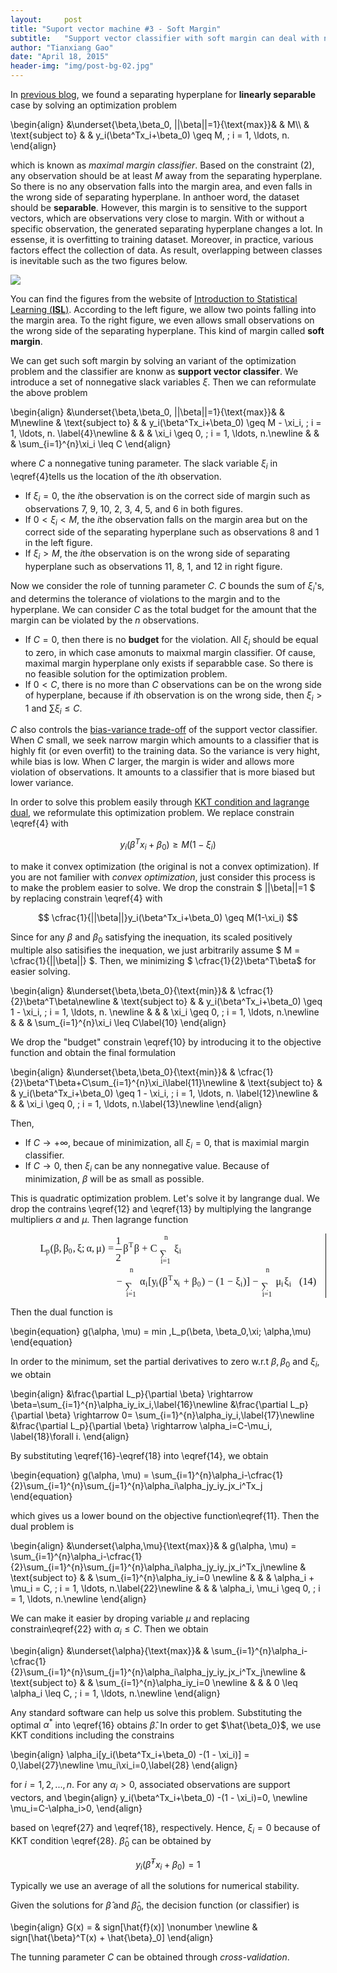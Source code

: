 ```yaml
---
layout:     post
title: "Suport vector machine #3 - Soft Margin"
subtitle:   "Support vector classifier with soft margin can deal with non-separable case."
author: "Tianxiang Gao"
date: "April 18, 2015"
header-img: "img/post-bg-02.jpg"
---
```


In [previous blog](http://gaotx.com/blogs/2015/04/13/maximal-margin-classifier/), we found a separating hyperplane for **linearly separable** case by solving an optimization problem 

\begin{align} 
&\underset{\beta,\beta_0, ||\beta||=1}{\text{max}}& & M\\\\ 
& \text{subject to}
& & y_i(\beta^Tx_i+\beta_0) \geq M, \; i = 1, \ldots, n.
\end{align}

which is known as *maximal margin classifier*. Based on the constraint (2), any observation should be at least $M$ away from the separating hyperplane. So there is no any observation falls into the margin area, and even falls in the wrong side of separating hyperplane. In anthoer word, the dataset should be **separable**. However, this margin is to sensitive to the support vectors, which are observations very close to margin. With or without a specific observation, the generated separating hyperplane changes a lot. In essense, it is overfitting to training dataset. Moreover, in practice, various factors effect the collection of data. As result, overlapping between classes is inevitable such as the two figures below.

<img src="{{site.baseurl}}/img/svm/nonseparable.png">

You can find the figures from the website of [Introduction to Statistical Learning (**ISL**)][#1]. According to the left figure, we allow two points falling into the margin area. To the right figure, we even allows small observations on the wrong side of the separating hyperplane. This kind of margin called **soft margin**.

We can get such soft margin by solving an variant of the optimization problem and the classifier are knonw as **support vector classifer**. We introduce a set of nonnegative slack variables $\xi$. Then we can reformulate the above problem  

\begin{align} 
&\underset{\beta,\beta_0, ||\beta||=1}{\text{max}}& & M\newline 
& \text{subject to}
& & y_i(\beta^Tx_i+\beta_0) \geq M - \xi_i, \; i = 1, \ldots, n. \label{4}\newline
& & & \xi_i \geq 0, \; i = 1, \ldots, n.\newline
& & & \sum_{i=1}^{n}\xi_i \leq C
\end{align}

where $C$ a nonnegative tuning parameter. The slack variable $\xi_i$ in \eqref{4}tells us the location of the $i$th observation. 

* If $\xi_i=0$, the $i$the observation is on the correct side of margin such as observations 7, 9, 10, 2, 3, 4, 5, and 6 in both figures.
* If $0<\xi_i<M$, the $i$the observation falls on the margin area but on the correct side of the separating hyperplane such as observations 8 and 1 in the left figure.
* If $\xi_i>M$, the $i$the observation is on the wrong side of separating hyperplane such as observations 11, 8, 1, and 12 in right figure.

Now we consider the role of tunning parameter $C$. $C$ bounds the sum of $\xi_i$'s, and determins the tolerance of violations to the margin and to the hyperplane. We can consider $C$ as the total budget for the amount that the margin can be violated by the $n$ observations. 

* If $C=0$, then there is no **budget** for the violation. All $\xi_i$ should be equal to zero, in which case amonuts to maixmal margin classifier. Of cause, maximal margin hyperplane only exists if separabble case. So there is no feasible solution for the optimization problem.
* If $0<C$, there is no more than $C$ observations can be on the wrong side of hyperplane, because if $i$th observation is on the wrong side, then $\xi_i>1$ and $\sum\xi_i\leq C$. 

$C$ also controls the [bias-variance trade-off]() of the support vector classifier. When $C$ small, we seek narrow margin which amounts to a classifier that is highly fit (or even overfit) to the training data. So the variance is very hight, while bias is low. When $C$ larger, the margin is wider and allows more violation of observations. It amounts to a classifier that is more biased but lower variance. 

In order to solve this problem easily through [KKT condition and lagrange dual][#2], we reformulate this optimization problem. We replace constrain \eqref{4} with

$$ y_i(\beta^Tx_i+\beta_0) \geq M(1-\xi_i) $$

to make it convex optimization (the original is not a convex optimization). If you are not familier with *convex optimization*, just consider this process is to make the problem easier to solve. We drop the constrain 
$ ||\beta||=1 $ by replacing constrain \eqref{4} with

$$ \cfrac{1}{||\beta||}y_i(\beta^Tx_i+\beta_0) \geq M(1-\xi_i) $$

Since for any $\beta$ and $\beta_0$ satisfying the inequation, its scaled positively multiple also satisifies the inequation, we just arbitrarily assume 
$ M = \cfrac{1}{||\beta||} $. Then, we minimizing $ \cfrac{1}{2}\beta^T\beta$ for easier solving. 

\begin{align} 
&\underset{\beta,\beta_0}{\text{min}}& & \cfrac{1}{2}\beta^T\beta\newline 
& \text{subject to}
& & y_i(\beta^Tx_i+\beta_0) \geq 1 - \xi_i, \; i = 1, \ldots, n. \newline
& & & \xi_i \geq 0, \; i = 1, \ldots, n.\newline
& & & \sum_{i=1}^{n}\xi_i \leq C\label{10}
\end{align}

We drop the "budget" constrain \eqref{10} by introducing it to the objective function and obtain the final formulation

\begin{align} 
&\underset{\beta,\beta_0}{\text{min}}& & \cfrac{1}{2}\beta^T\beta+C\sum_{i=1}^{n}\xi_i\label{11}\newline 
& \text{subject to}
& & y_i(\beta^Tx_i+\beta_0) \geq 1 - \xi_i, \; i = 1, \ldots, n. \label{12}\newline
& & & \xi_i \geq 0, \; i = 1, \ldots, n.\label{13}\newline
\end{align}

Then, 

* If $C\rightarrow +\infty$, becaue of minimization, all $\xi_i=0$, that is maximial margin classifier. 
* If $C\rightarrow 0$, then $\xi_i$ can be any nonnegative value. Because of minimization, $\beta$ will be as small as possible.

This is quadratic optimization problem. Let's solve it by langrange dual. We drop the contrains \eqref{12} and \eqref{13} by multiplying the langrange multipliers $\alpha$ and $\mu$. Then lagrange function 

<p><span class="MathJax_Preview" style="color: inherit;"></span><div class="MathJax_Display"><span class="MathJax" id="MathJax-Element-51-Frame"><nobr><span class="math" id="MathJax-Span-819" role="math" style="width: 100%; display: inline-block; min-width: 27.566em;"><span style="display: inline-block; position: relative; width: 100%; height: 0px; font-size: 117%; min-width: 27.566em;"><span style="position: absolute; clip: rect(3.72em 1000.002em 10.216em -999.998em); top: -7.22em; left: 0.002em; width: 100%;"><span class="mrow" id="MathJax-Span-820"><span class="mtable" id="MathJax-Span-821" style="min-width: 32.224em;"><span style="display: inline-block; position: relative; width: 100%; height: 0px; min-width: 27.566em;"><span style="display: inline-block; position: absolute; width: 25.301em; height: 0px; clip: rect(-3.502em 1000.002em 2.994em -999.998em); top: 0.002em; left: 50%; margin-left: -12.647em;"><span style="position: absolute; clip: rect(2.438em 1000.002em 6.583em -999.998em); top: -4.87em; left: 0.002em;"><span style="display: inline-block; position: relative; width: 7.353em; height: 0px;"><span style="position: absolute; clip: rect(3.207em 1000.002em 4.447em -999.998em); top: -5.639em; right: 0.002em;"><span class="mtd" id="MathJax-Span-822"><span class="mrow" id="MathJax-Span-823"><span class="msubsup" id="MathJax-Span-824"><span style="display: inline-block; position: relative; width: 0.985em; height: 0px;"><span style="position: absolute; clip: rect(3.25em 1000.002em 4.147em -999.998em); top: -4.015em; left: 0.002em;"><span class="mi" id="MathJax-Span-825" style="font-family: STIXGeneral-Italic;">L<span style="display: inline-block; overflow: hidden; height: 1px; width: 0.002em;"></span></span><span style="display: inline-block; width: 0px; height: 4.019em;"></span></span><span style="position: absolute; top: -3.844em; left: 0.558em;"><span class="mi" id="MathJax-Span-826" style="font-size: 70.7%; font-family: STIXGeneral-Italic;">p</span><span style="display: inline-block; width: 0px; height: 4.019em;"></span></span></span></span><span class="mo" id="MathJax-Span-827" style="font-family: STIXGeneral-Regular;">(</span><span class="mi" id="MathJax-Span-828" style="font-family: STIXGeneral-Italic;">β<span style="display: inline-block; overflow: hidden; height: 1px; width: 0.002em;"></span></span><span class="mo" id="MathJax-Span-829" style="font-family: STIXGeneral-Regular;">,</span><span class="msubsup" id="MathJax-Span-830" style="padding-left: 0.173em;"><span style="display: inline-block; position: relative; width: 0.942em; height: 0px;"><span style="position: absolute; clip: rect(3.207em 1000.002em 4.361em -999.998em); top: -4.015em; left: 0.002em;"><span class="mi" id="MathJax-Span-831" style="font-family: STIXGeneral-Italic;">β<span style="display: inline-block; overflow: hidden; height: 1px; width: 0.002em;"></span></span><span style="display: inline-block; width: 0px; height: 4.019em;"></span></span><span style="position: absolute; top: -3.844em; left: 0.515em;"><span class="mn" id="MathJax-Span-832" style="font-size: 70.7%; font-family: STIXGeneral-Regular;">0</span><span style="display: inline-block; width: 0px; height: 4.019em;"></span></span></span></span><span class="mo" id="MathJax-Span-833" style="font-family: STIXGeneral-Regular;">,</span><span class="mi" id="MathJax-Span-834" style="font-family: STIXGeneral-Italic; padding-left: 0.173em;">ξ</span><span class="mo" id="MathJax-Span-835" style="font-family: STIXGeneral-Regular;">;</span><span class="mi" id="MathJax-Span-836" style="font-family: STIXGeneral-Italic; padding-left: 0.173em;">α</span><span class="mo" id="MathJax-Span-837" style="font-family: STIXGeneral-Regular;">,</span><span class="mi" id="MathJax-Span-838" style="font-family: STIXGeneral-Italic; padding-left: 0.173em;">μ</span><span class="mo" id="MathJax-Span-839" style="font-family: STIXGeneral-Regular;">)</span><span class="mo" id="MathJax-Span-840" style="font-family: STIXGeneral-Regular; padding-left: 0.301em;">=</span></span></span><span style="display: inline-block; width: 0px; height: 4.019em;"></span></span><span style="position: absolute; clip: rect(3.891em 1000.002em 4.147em -999.998em); top: -2.434em; right: 0.002em;"><span class="mtd" id="MathJax-Span-884"><span class="mrow" id="MathJax-Span-885"></span></span><span style="display: inline-block; width: 0px; height: 4.019em;"></span></span></span><span style="display: inline-block; width: 0px; height: 4.874em;"></span></span><span style="position: absolute; clip: rect(3.72em 1000.002em 10.216em -999.998em); top: -7.22em; left: 7.353em;"><span style="display: inline-block; position: relative; width: 17.951em; height: 0px;"><span style="position: absolute; clip: rect(2.139em 1000.002em 5.387em -999.998em); top: -5.639em; left: 0.002em;"><span class="mtd" id="MathJax-Span-841"><span class="mrow" id="MathJax-Span-842"><span class="mfrac" id="MathJax-Span-843"><span style="display: inline-block; position: relative; width: 0.643em; height: 0px; margin-right: 0.13em; margin-left: 0.13em;"><span style="position: absolute; clip: rect(2.908em 1000.002em 4.489em -999.998em); top: -4.784em; left: 50%; margin-left: -0.254em;"><span class="mrow" id="MathJax-Span-844"><span class="mpadded" id="MathJax-Span-845"><span style="display: inline-block; position: relative; width: 0.002em; height: 0px;"><span style="position: absolute; clip: rect(3.891em 1000.002em 4.147em -999.998em); top: -4.015em; left: 0.002em;"><span class="mrow" id="MathJax-Span-846"><span class="mrow" id="MathJax-Span-847"></span></span><span style="display: inline-block; width: 0px; height: 4.019em;"></span></span></span></span><span class="mstyle" id="MathJax-Span-848"><span class="mrow" id="MathJax-Span-849"><span class="texatom" id="MathJax-Span-850"><span class="mrow" id="MathJax-Span-851"><span class="mn" id="MathJax-Span-852" style="font-family: STIXGeneral-Regular;">1</span></span></span></span></span></span><span style="display: inline-block; width: 0px; height: 4.019em;"></span></span><span style="position: absolute; clip: rect(2.908em 1000.002em 4.489em -999.998em); top: -3.118em; left: 50%; margin-left: -0.254em;"><span class="mrow" id="MathJax-Span-853"><span class="mpadded" id="MathJax-Span-854"><span style="display: inline-block; position: relative; width: 0.002em; height: 0px;"><span style="position: absolute; clip: rect(3.891em 1000.002em 4.147em -999.998em); top: -4.015em; left: 0.002em;"><span class="mrow" id="MathJax-Span-855"><span class="mrow" id="MathJax-Span-856"></span></span><span style="display: inline-block; width: 0px; height: 4.019em;"></span></span></span></span><span class="mstyle" id="MathJax-Span-857"><span class="mrow" id="MathJax-Span-858"><span class="texatom" id="MathJax-Span-859"><span class="mrow" id="MathJax-Span-860"><span class="mn" id="MathJax-Span-861" style="font-family: STIXGeneral-Regular;">2</span></span></span></span></span></span><span style="display: inline-block; width: 0px; height: 4.019em;"></span></span><span style="position: absolute; clip: rect(0.9em 1000.002em 1.199em -999.998em); top: -1.28em; left: 0.002em;"><span style="border-left-width: 0.643em; border-left-style: solid; display: inline-block; overflow: hidden; width: 0px; height: 0.045em; vertical-align: 0.002em;"></span><span style="display: inline-block; width: 0px; height: 1.071em;"></span></span></span></span><span class="msubsup" id="MathJax-Span-862"><span style="display: inline-block; position: relative; width: 1.071em; height: 0px;"><span style="position: absolute; clip: rect(3.207em 1000.002em 4.361em -999.998em); top: -4.015em; left: 0.002em;"><span class="mi" id="MathJax-Span-863" style="font-family: STIXGeneral-Italic;">β<span style="display: inline-block; overflow: hidden; height: 1px; width: 0.002em;"></span></span><span style="display: inline-block; width: 0px; height: 4.019em;"></span></span><span style="position: absolute; top: -4.442em; left: 0.558em;"><span class="mi" id="MathJax-Span-864" style="font-size: 70.7%; font-family: STIXGeneral-Italic;">T<span style="display: inline-block; overflow: hidden; height: 1px; width: 0.045em;"></span></span><span style="display: inline-block; width: 0px; height: 4.019em;"></span></span></span></span><span class="mi" id="MathJax-Span-865" style="font-family: STIXGeneral-Italic;">β<span style="display: inline-block; overflow: hidden; height: 1px; width: 0.002em;"></span></span><span class="mo" id="MathJax-Span-866" style="font-family: STIXGeneral-Regular; padding-left: 0.259em;">+</span><span class="mi" id="MathJax-Span-867" style="font-family: STIXGeneral-Italic; padding-left: 0.259em;">C<span style="display: inline-block; overflow: hidden; height: 1px; width: 0.045em;"></span></span><span class="munderover" id="MathJax-Span-868" style="padding-left: 0.173em;"><span style="display: inline-block; position: relative; width: 1.284em; height: 0px;"><span style="position: absolute; clip: rect(2.908em 1000.002em 4.618em -999.998em); top: -4.015em; left: 0.002em;"><span class="mo" id="MathJax-Span-869" style="font-family: STIXSizeOneSym; vertical-align: -0.511em;">∑</span><span style="display: inline-block; width: 0px; height: 4.019em;"></span></span><span style="position: absolute; clip: rect(3.421em 1000.002em 4.276em -999.998em); top: -2.861em; left: 0.13em;"><span class="texatom" id="MathJax-Span-870"><span class="mrow" id="MathJax-Span-871"><span class="mi" id="MathJax-Span-872" style="font-size: 70.7%; font-family: STIXGeneral-Italic;">i</span><span class="mo" id="MathJax-Span-873" style="font-size: 70.7%; font-family: STIXGeneral-Regular;">=</span><span class="mn" id="MathJax-Span-874" style="font-size: 70.7%; font-family: STIXGeneral-Regular;">1</span></span></span><span style="display: inline-block; width: 0px; height: 4.019em;"></span></span><span style="position: absolute; clip: rect(3.464em 1000.002em 4.147em -999.998em); top: -5.212em; left: 0.472em;"><span class="texatom" id="MathJax-Span-875"><span class="mrow" id="MathJax-Span-876"><span class="mi" id="MathJax-Span-877" style="font-size: 70.7%; font-family: STIXGeneral-Italic;">n</span></span></span><span style="display: inline-block; width: 0px; height: 4.019em;"></span></span></span></span><span class="msubsup" id="MathJax-Span-878" style="padding-left: 0.173em;"><span style="display: inline-block; position: relative; width: 0.729em; height: 0px;"><span style="position: absolute; clip: rect(3.207em 1000.002em 4.318em -999.998em); top: -4.015em; left: 0.002em;"><span class="mi" id="MathJax-Span-879" style="font-family: STIXGeneral-Italic;">ξ</span><span style="display: inline-block; width: 0px; height: 4.019em;"></span></span><span style="position: absolute; top: -3.844em; left: 0.472em;"><span class="mi" id="MathJax-Span-880" style="font-size: 70.7%; font-family: STIXGeneral-Italic;">i</span><span style="display: inline-block; width: 0px; height: 4.019em;"></span></span></span></span></span></span><span style="display: inline-block; width: 0px; height: 4.019em;"></span></span><span style="position: absolute; clip: rect(2.267em 1000.002em 5.387em -999.998em); top: -2.434em; left: 0.002em;"><span class="mtd" id="MathJax-Span-886"><span class="mrow" id="MathJax-Span-887"><span class="mi" id="MathJax-Span-888"></span><span class="mo" id="MathJax-Span-889" style="font-family: STIXGeneral-Regular; padding-left: 0.259em;">−</span><span class="munderover" id="MathJax-Span-890" style="padding-left: 0.259em;"><span style="display: inline-block; position: relative; width: 1.284em; height: 0px;"><span style="position: absolute; clip: rect(2.908em 1000.002em 4.618em -999.998em); top: -4.015em; left: 0.002em;"><span class="mo" id="MathJax-Span-891" style="font-family: STIXSizeOneSym; vertical-align: -0.511em;">∑</span><span style="display: inline-block; width: 0px; height: 4.019em;"></span></span><span style="position: absolute; clip: rect(3.421em 1000.002em 4.276em -999.998em); top: -2.861em; left: 0.13em;"><span class="texatom" id="MathJax-Span-892"><span class="mrow" id="MathJax-Span-893"><span class="mi" id="MathJax-Span-894" style="font-size: 70.7%; font-family: STIXGeneral-Italic;">i</span><span class="mo" id="MathJax-Span-895" style="font-size: 70.7%; font-family: STIXGeneral-Regular;">=</span><span class="mn" id="MathJax-Span-896" style="font-size: 70.7%; font-family: STIXGeneral-Regular;">1</span></span></span><span style="display: inline-block; width: 0px; height: 4.019em;"></span></span><span style="position: absolute; clip: rect(3.464em 1000.002em 4.147em -999.998em); top: -5.212em; left: 0.472em;"><span class="texatom" id="MathJax-Span-897"><span class="mrow" id="MathJax-Span-898"><span class="mi" id="MathJax-Span-899" style="font-size: 70.7%; font-family: STIXGeneral-Italic;">n</span></span></span><span style="display: inline-block; width: 0px; height: 4.019em;"></span></span></span></span><span class="msubsup" id="MathJax-Span-900" style="padding-left: 0.173em;"><span style="display: inline-block; position: relative; width: 0.814em; height: 0px;"><span style="position: absolute; clip: rect(3.464em 1000.002em 4.147em -999.998em); top: -4.015em; left: 0.002em;"><span class="mi" id="MathJax-Span-901" style="font-family: STIXGeneral-Italic;">α</span><span style="display: inline-block; width: 0px; height: 4.019em;"></span></span><span style="position: absolute; top: -3.844em; left: 0.558em;"><span class="mi" id="MathJax-Span-902" style="font-size: 70.7%; font-family: STIXGeneral-Italic;">i</span><span style="display: inline-block; width: 0px; height: 4.019em;"></span></span></span></span><span class="mo" id="MathJax-Span-903" style="font-family: STIXGeneral-Regular;">[</span><span class="msubsup" id="MathJax-Span-904"><span style="display: inline-block; position: relative; width: 0.729em; height: 0px;"><span style="position: absolute; clip: rect(3.464em 1000.002em 4.361em -999.998em); top: -4.015em; left: 0.002em;"><span class="mi" id="MathJax-Span-905" style="font-family: STIXGeneral-Italic;">y</span><span style="display: inline-block; width: 0px; height: 4.019em;"></span></span><span style="position: absolute; top: -3.844em; left: 0.429em;"><span class="mi" id="MathJax-Span-906" style="font-size: 70.7%; font-family: STIXGeneral-Italic;">i</span><span style="display: inline-block; width: 0px; height: 4.019em;"></span></span></span></span><span class="mo" id="MathJax-Span-907" style="font-family: STIXGeneral-Regular;">(</span><span class="msubsup" id="MathJax-Span-908"><span style="display: inline-block; position: relative; width: 1.071em; height: 0px;"><span style="position: absolute; clip: rect(3.207em 1000.002em 4.361em -999.998em); top: -4.015em; left: 0.002em;"><span class="mi" id="MathJax-Span-909" style="font-family: STIXGeneral-Italic;">β<span style="display: inline-block; overflow: hidden; height: 1px; width: 0.002em;"></span></span><span style="display: inline-block; width: 0px; height: 4.019em;"></span></span><span style="position: absolute; top: -4.442em; left: 0.558em;"><span class="mi" id="MathJax-Span-910" style="font-size: 70.7%; font-family: STIXGeneral-Italic;">T<span style="display: inline-block; overflow: hidden; height: 1px; width: 0.045em;"></span></span><span style="display: inline-block; width: 0px; height: 4.019em;"></span></span></span></span><span class="msubsup" id="MathJax-Span-911"><span style="display: inline-block; position: relative; width: 0.729em; height: 0px;"><span style="position: absolute; clip: rect(3.464em 1000.002em 4.147em -999.998em); top: -4.015em; left: 0.002em;"><span class="mi" id="MathJax-Span-912" style="font-family: STIXGeneral-Italic;">x<span style="display: inline-block; overflow: hidden; height: 1px; width: 0.002em;"></span></span><span style="display: inline-block; width: 0px; height: 4.019em;"></span></span><span style="position: absolute; top: -3.844em; left: 0.429em;"><span class="mi" id="MathJax-Span-913" style="font-size: 70.7%; font-family: STIXGeneral-Italic;">i</span><span style="display: inline-block; width: 0px; height: 4.019em;"></span></span></span></span><span class="mo" id="MathJax-Span-914" style="font-family: STIXGeneral-Regular; padding-left: 0.259em;">+</span><span class="msubsup" id="MathJax-Span-915" style="padding-left: 0.259em;"><span style="display: inline-block; position: relative; width: 0.942em; height: 0px;"><span style="position: absolute; clip: rect(3.207em 1000.002em 4.361em -999.998em); top: -4.015em; left: 0.002em;"><span class="mi" id="MathJax-Span-916" style="font-family: STIXGeneral-Italic;">β<span style="display: inline-block; overflow: hidden; height: 1px; width: 0.002em;"></span></span><span style="display: inline-block; width: 0px; height: 4.019em;"></span></span><span style="position: absolute; top: -3.844em; left: 0.515em;"><span class="mn" id="MathJax-Span-917" style="font-size: 70.7%; font-family: STIXGeneral-Regular;">0</span><span style="display: inline-block; width: 0px; height: 4.019em;"></span></span></span></span><span class="mo" id="MathJax-Span-918" style="font-family: STIXGeneral-Regular;">)</span><span class="mo" id="MathJax-Span-919" style="font-family: STIXGeneral-Regular; padding-left: 0.259em;">−</span><span class="mo" id="MathJax-Span-920" style="font-family: STIXGeneral-Regular; padding-left: 0.259em;">(</span><span class="mn" id="MathJax-Span-921" style="font-family: STIXGeneral-Regular;">1</span><span class="mo" id="MathJax-Span-922" style="font-family: STIXGeneral-Regular; padding-left: 0.259em;">−</span><span class="msubsup" id="MathJax-Span-923" style="padding-left: 0.259em;"><span style="display: inline-block; position: relative; width: 0.729em; height: 0px;"><span style="position: absolute; clip: rect(3.207em 1000.002em 4.318em -999.998em); top: -4.015em; left: 0.002em;"><span class="mi" id="MathJax-Span-924" style="font-family: STIXGeneral-Italic;">ξ</span><span style="display: inline-block; width: 0px; height: 4.019em;"></span></span><span style="position: absolute; top: -3.844em; left: 0.472em;"><span class="mi" id="MathJax-Span-925" style="font-size: 70.7%; font-family: STIXGeneral-Italic;">i</span><span style="display: inline-block; width: 0px; height: 4.019em;"></span></span></span></span><span class="mo" id="MathJax-Span-926" style="font-family: STIXGeneral-Regular;">)</span><span class="mo" id="MathJax-Span-927" style="font-family: STIXGeneral-Regular;">]</span><span class="mo" id="MathJax-Span-928" style="font-family: STIXGeneral-Regular; padding-left: 0.259em;">−</span><span class="munderover" id="MathJax-Span-929" style="padding-left: 0.259em;"><span style="display: inline-block; position: relative; width: 1.284em; height: 0px;"><span style="position: absolute; clip: rect(2.908em 1000.002em 4.618em -999.998em); top: -4.015em; left: 0.002em;"><span class="mo" id="MathJax-Span-930" style="font-family: STIXSizeOneSym; vertical-align: -0.511em;">∑</span><span style="display: inline-block; width: 0px; height: 4.019em;"></span></span><span style="position: absolute; clip: rect(3.421em 1000.002em 4.276em -999.998em); top: -2.861em; left: 0.13em;"><span class="texatom" id="MathJax-Span-931"><span class="mrow" id="MathJax-Span-932"><span class="mi" id="MathJax-Span-933" style="font-size: 70.7%; font-family: STIXGeneral-Italic;">i</span><span class="mo" id="MathJax-Span-934" style="font-size: 70.7%; font-family: STIXGeneral-Regular;">=</span><span class="mn" id="MathJax-Span-935" style="font-size: 70.7%; font-family: STIXGeneral-Regular;">1</span></span></span><span style="display: inline-block; width: 0px; height: 4.019em;"></span></span><span style="position: absolute; clip: rect(3.464em 1000.002em 4.147em -999.998em); top: -5.212em; left: 0.472em;"><span class="texatom" id="MathJax-Span-936"><span class="mrow" id="MathJax-Span-937"><span class="mi" id="MathJax-Span-938" style="font-size: 70.7%; font-family: STIXGeneral-Italic;">n</span></span></span><span style="display: inline-block; width: 0px; height: 4.019em;"></span></span></span></span><span class="msubsup" id="MathJax-Span-939" style="padding-left: 0.173em;"><span style="display: inline-block; position: relative; width: 0.814em; height: 0px;"><span style="position: absolute; clip: rect(3.464em 1000.002em 4.361em -999.998em); top: -4.015em; left: 0.002em;"><span class="mi" id="MathJax-Span-940" style="font-family: STIXGeneral-Italic;">μ</span><span style="display: inline-block; width: 0px; height: 4.019em;"></span></span><span style="position: absolute; top: -3.844em; left: 0.515em;"><span class="mi" id="MathJax-Span-941" style="font-size: 70.7%; font-family: STIXGeneral-Italic;">i</span><span style="display: inline-block; width: 0px; height: 4.019em;"></span></span></span></span><span class="msubsup" id="MathJax-Span-942"><span style="display: inline-block; position: relative; width: 0.729em; height: 0px;"><span style="position: absolute; clip: rect(3.207em 1000.002em 4.318em -999.998em); top: -4.015em; left: 0.002em;"><span class="mi" id="MathJax-Span-943" style="font-family: STIXGeneral-Italic;">ξ</span><span style="display: inline-block; width: 0px; height: 4.019em;"></span></span><span style="position: absolute; top: -3.844em; left: 0.472em;"><span class="mi" id="MathJax-Span-944" style="font-size: 70.7%; font-family: STIXGeneral-Italic;">i</span><span style="display: inline-block; width: 0px; height: 4.019em;"></span></span></span></span></span></span><span style="display: inline-block; width: 0px; height: 4.019em;"></span></span></span><span style="display: inline-block; width: 0px; height: 7.224em;"></span></span></span><span style="display: inline-block; position: absolute; width: 1.669em; height: 0px; clip: rect(0.814em 1000.002em 1.925em -999.998em); top: 0.002em; right: 0.002em; margin-left: 0.9em; margin-right: 0.9em;"><span style="position: absolute; clip: rect(3.207em 1000.002em 4.318em -999.998em); top: -2.434em; right: 0.002em;"><span class="mtd" id="mjx-eqn-14"><span class="mrow" id="MathJax-Span-882"><span class="mtext" id="MathJax-Span-883" style="font-family: STIXGeneral-Regular;">(14)</span></span></span><span style="display: inline-block; width: 0px; height: 4.019em;"></span></span></span></span></span></span><span style="display: inline-block; width: 0px; height: 7.224em;"></span></span></span><span style="border-left-width: 0.003em; border-left-style: solid; display: inline-block; overflow: hidden; width: 0px; height: 7.353em; vertical-align: -3.397em;"></span></span></nobr></span></div><script type="math/tex; mode=display" id="MathJax-Element-51">\begin{align}
L_p(\beta, \beta_0,\xi; \alpha,\mu)= & \cfrac{1}{2}\beta^T\beta+C\sum_{i=1}^{n}\xi_i \nonumber \newline
	&-\sum_{i=1}^{n}\alpha_i[y_i(\beta^Tx_i+\beta_0)-(1 - \xi_i)]-\sum_{i=1}^{n}\mu_i\xi_i\label{14} 
\end{align}</script></p>

Then the dual function is 

\begin{equation}
	g(\alpha, \mu) = min \,L_p(\beta, \beta_0,\xi; \alpha,\mu)
\end{equation}

In order to the minimum, set the partial derivatives to zero w.r.t $\beta, \beta_0$ and $\xi_i$, we obtain

\begin{align}
&\frac{\partial L_p}{\partial \beta} \rightarrow \beta=\sum_{i=1}^{n}\alpha_iy_ix_i,\label{16}\newline
&\frac{\partial L_p}{\partial \beta} \rightarrow 0= \sum_{i=1}^{n}\alpha_iy_i,\label{17}\newline
&\frac{\partial L_p}{\partial \beta} \rightarrow \alpha_i=C-\mu_i, \label{18}\forall i.
\end{align}

By substituting \eqref{16}-\eqref{18} into \eqref{14}, we obtain 

\begin{equation}
g(\alpha, \mu)
= \sum_{i=1}^{n}\alpha_i-\cfrac{1}{2}\sum_{i=1}^{n}\sum_{j=1}^{n}\alpha_i\alpha_jy_iy_jx_i^Tx_j
\end{equation}

which gives us a lower bound on the objective function\eqref{11}. Then the dual problem is 

\begin{align}
&\underset{\alpha,\mu}{\text{max}}& & g(\alpha, \mu)
= \sum_{i=1}^{n}\alpha_i-\cfrac{1}{2}\sum_{i=1}^{n}\sum_{j=1}^{n}\alpha_i\alpha_jy_iy_jx_i^Tx_j\newline 
& \text{subject to}
& & \sum_{i=1}^{n}\alpha_iy_i=0 \newline
& & & \alpha_i + \mu_i = C, \; i = 1, \ldots, n.\label{22}\newline
& & & \alpha_i, \mu_i \geq 0, \; i = 1, \ldots, n.\newline
\end{align}

We can make it easier by droping variable $\mu$ and replacing constrain\eqref{22} with $\alpha_i\leq C$. Then we obtain

\begin{align}
&\underset{\alpha}{\text{max}}& & 
\sum_{i=1}^{n}\alpha_i-\cfrac{1}{2}\sum_{i=1}^{n}\sum_{j=1}^{n}\alpha_i\alpha_jy_iy_jx_i^Tx_j\newline 
& \text{subject to}
& & \sum_{i=1}^{n}\alpha_iy_i=0 \newline
& & & 0 \leq \alpha_i \leq C, \; i = 1, \ldots, n.\newline
\end{align}

Any standard software can help us solve this problem. Substituting the optimal $\alpha^{*}$ into \eqref{16} obtains $\hat{\beta}$. In order to get $\hat{\beta_0}$, we use KKT conditions including the constrains

\begin{align}
	\alpha_i[y_i(\beta^Tx_i+\beta_0) -(1 - \xi_i)] = 0,\label{27}\newline
	\mu_i\xi_i=0,\label{28}
\end{align}

for $i=1,2, ..., n$. For any $\alpha_i>0$, associated observations are support vectors, and 
\begin{align}
	y_i(\beta^Tx_i+\beta_0) -(1 - \xi_i)=0, \newline
	\mu_i=C-\alpha_i>0,
\end{align}

based on \eqref{27} and \eqref{18}, respectively. Hence, $\xi_i=0$ because of KKT condition \eqref{28}. $\hat{\beta}_0$ can be obtained by 

$$ y_i(\hat{\beta}^Tx_i+\beta_0) =1$$

Typically we use an average of all the solutions for numerical stability. 

Given the solutions for $\hat{\beta}$ and $\hat{\beta}_0$, the decision function (or classifier) is 

\begin{align}
	G(x) = & sign[\hat{f}(x)] \nonumber \newline
		   & sign[\hat{\beta}^T(x) + \hat{\beta}_0]
\end{align}

The tunning parameter $C$ can be obtained through *cross-validation*.

[#1]:http://www-bcf.usc.edu/~gareth/ISL/index.html
[#2]: http://gaotx.com/blogs/2015/04/14/kkt-cvx/